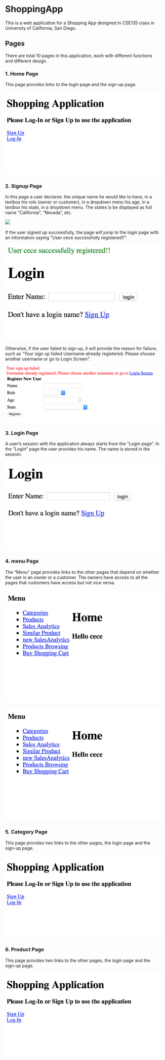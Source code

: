 # ShoppingApp

This is a web application for a Shopping App designed in CSE135 class in University of California, San Diego.

## Pages
There are total 10 pages in this application, each with different functions and different design.

###  1. Home Page
 This page provides links to the login page and the sign-up page.

![](./img/home.png)

###  2. Signup Page
 In this page a user declares:
  the unique name he would like to have, in a textbox
  his role (owner or customer), in a dropdown menu
  his age, in a textbox
  his state, in a dropdown menu. The states is be displayed as full name “California”, “Nevada”, etc.

![](./img/signup.png=50x20)

If the user signed up successfully, the page will jump to the login page with an information saying "User cece successfully registered!!". 

![](./img/signup-success.png)

Otherwise, if the user failed to sign up, it will provide the reason for failure, such as "Your sign up failed
Username already registered. Please choose another username or go to Login Screen".

![](./img/signup-failure.png)


###  3. Login Page
 A user’s session with the application always starts from the “Login page”. In the “Login” page the user provides his name. The name is stored in the session.

![](./img/login.png)


###  4. menu Page
 The “Menu” page provides links to the other pages that depend on whether the user is an owner or a customer. The owners have access to all the pages that customers have access but not vice versa.

![](./img/menu-owner.png)


![](./img/menu-owner.png)

###  5. Category Page
 This page provides two links to the other pages, the login page and the sign-up page.

![](./img/home.png)

###  6. Product Page
 This page provides two links to the other pages, the login page and the sign-up page.

![](./img/home.png)
